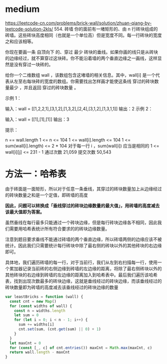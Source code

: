 # medium

https://leetcode-cn.com/problems/brick-wall/solution/zhuan-qiang-by-leetcode-solution-2kls/ 554. 砖墙
你的面前有一堵矩形的、由 n 行砖块组成的砖墙。这些砖块高度相同（也就是一个单位高）但是宽度不同。每一行砖块的宽度之和应该相等。

你现在要画一条 自顶向下 的、穿过 最少 砖块的垂线。如果你画的线只是从砖块的边缘经过，就不算穿过这块砖。你不能沿着墙的两个垂直边缘之一画线，这样显然是没有穿过一块砖的。

给你一个二维数组 wall ，该数组包含这堵墙的相关信息。其中，wall[i] 是一个代表从左至右每块砖的宽度的数组。你需要找出怎样画才能使这条线 穿过的砖块数量最少 ，并且返回 穿过的砖块数量 。

示例 1：

输入：wall = [[1,2,2,1],[3,1,2],[1,3,2],[2,4],[3,1,2],[1,3,1,1]]
输出：2
示例 2：

输入：wall = [[1],[1],[1]]
输出：3

提示：

n == wall.length
1 <= n <= 104
1 <= wall[i].length <= 104
1 <= sum(wall[i].length) <= 2 \* 104
对于每一行 i ，sum(wall[i]) 应当是相同的
1 <= wall[i][j] <= 231 - 1
通过次数 21,059 提交次数 50,543

# 方法一：哈希表

由于砖面是一面矩形，所以对于任意一条垂线，其穿过的砖块数量加上从边缘经过的砖块数量之和是一个定值，即砖墙的高度

**因此，问题可以转换成「垂线穿过的砖块边缘数量的最大值」，用砖墙的高度减去该最大值即为答案。**

虽然垂线在每行最多只能通过一个砖块边缘，但是每行砖块边缘各不相同，因此我们需要用哈希表统计所有符合要求的的砖块边缘数量。

注意到题目要求垂线不能通过砖墙的两个垂直边缘，所以砖墙两侧的边缘应该不被统计。因此我们只需要统计每行砖块中除了最右侧的砖块以外的其他砖块的右边缘即可。

具体地，我们遍历砖墙的每一行，对于当前行，我们从左到右扫描每一行，使用一个累加器记录当前砖的右侧边缘到砖墙的左边缘的距离，将除了最右侧砖块以外的其他砖块的右边缘到砖墙的左边缘的距离加入到哈希表中。最后我们遍历该哈希表，找到出现次数最多的砖块边缘，这就是垂线经过的砖块边缘，而该垂线经过的砖块数量即为砖墙的高度减去该垂线经过的砖块边缘的数量

```js
var leastBricks = function (wall) {
  const cnt = new Map()
  for (const widths of wall) {
    const n = widths.length
    let sum = 0
    for (let i = 0; i < n - 1; i++) {
      sum += widths[i]
      cnt.set(sum, (cnt.get(sum) || 0) + 1)
    }
  }
  let maxCnt = 0
  for (const [_, c] of cnt.entries()) maxCnt = Math.max(maxCnt, c)
  return wall.length - maxCnt
}
```
